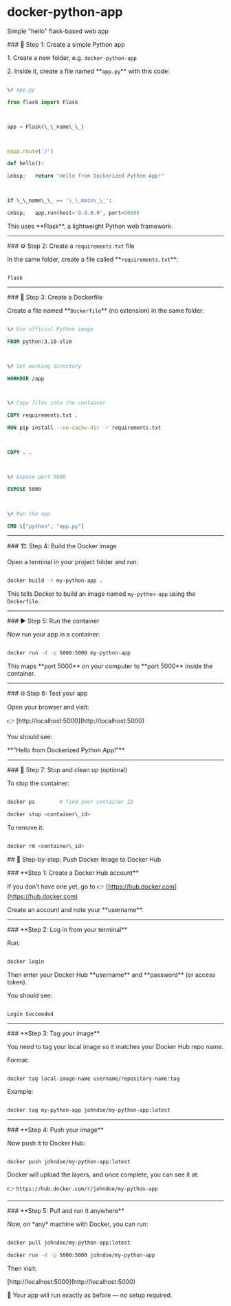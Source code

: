# docker-python-app

Simple "hello" flask-based web app



\### 🧩 Step 1: Create a simple Python app



1\. Create a new folder, e.g. `docker-python-app`

2\. Inside it, create a file named \*\*`app.py`\*\* with this code:



```python

\# app.py

from flask import Flask



app = Flask(\_\_name\_\_)



@app.route('/')

def hello():

&nbsp;   return "Hello from Dockerized Python App!"



if \_\_name\_\_ == '\_\_main\_\_':

&nbsp;   app.run(host='0.0.0.0', port=5000)

```



This uses \*\*Flask\*\*, a lightweight Python web framework.



---



\### ⚙️ Step 2: Create a `requirements.txt` file



In the same folder, create a file called \*\*`requirements.txt`\*\*:



```

flask

```



---



\### 🐳 Step 3: Create a Dockerfile



Create a file named \*\*`Dockerfile`\*\* (no extension) in the same folder:



```dockerfile

\# Use official Python image

FROM python:3.10-slim



\# Set working directory

WORKDIR /app



\# Copy files into the container

COPY requirements.txt .

RUN pip install --no-cache-dir -r requirements.txt



COPY . .



\# Expose port 5000

EXPOSE 5000



\# Run the app

CMD \["python", "app.py"]

```



---



\### 🏗️ Step 4: Build the Docker image



Open a terminal in your project folder and run:



```bash

docker build -t my-python-app .

```



This tells Docker to build an image named `my-python-app` using the `Dockerfile`.



---



\### ▶️ Step 5: Run the container



Now run your app in a container:



```bash

docker run -d -p 5000:5000 my-python-app

```



This maps \*\*port 5000\*\* on your computer to \*\*port 5000\*\* inside the container.



---



\### 🌐 Step 6: Test your app



Open your browser and visit:

👉 \[http://localhost:5000](http://localhost:5000)



You should see:

\*\*“Hello from Dockerized Python App!”\*\*



---



\### 🧹 Step 7: Stop and clean up (optional)



To stop the container:



```bash

docker ps        # find your container ID

docker stop <container\_id>

```



To remove it:



```bash

docker rm <container\_id>

```



\## 🐋 Step-by-step: Push Docker Image to Docker Hub



\### \*\*Step 1: Create a Docker Hub account\*\*



If you don’t have one yet, go to 👉 \[https://hub.docker.com](https://hub.docker.com)

Create an account and note your \*\*username\*\*.



---



\### \*\*Step 2: Log in from your terminal\*\*



Run:



```bash

docker login

```



Then enter your Docker Hub \*\*username\*\* and \*\*password\*\* (or access token).



You should see:



```

Login Succeeded

```



---



\### \*\*Step 3: Tag your image\*\*



You need to tag your local image so it matches your Docker Hub repo name.



Format:



```

docker tag local-image-name username/repository-name:tag

```



Example:



```bash

docker tag my-python-app johndoe/my-python-app:latest

```



---



\### \*\*Step 4: Push your image\*\*



Now push it to Docker Hub:



```bash

docker push johndoe/my-python-app:latest

```



Docker will upload the layers, and once complete, you can see it at:

👉 `https://hub.docker.com/r/johndoe/my-python-app`



---



\### \*\*Step 5: Pull and run it anywhere\*\*



Now, on \*any\* machine with Docker, you can run:



```bash

docker pull johndoe/my-python-app:latest

docker run -d -p 5000:5000 johndoe/my-python-app

```



Then visit:

\[http://localhost:5000](http://localhost:5000)

🎉 Your app will run exactly as before — no setup required.





